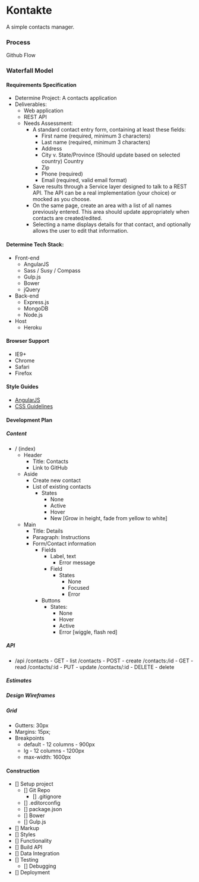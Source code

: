 # Kontakte

A simple contacts manager.

### Process
Github Flow

### Waterfall Model
#### Requirements Specification
- Determine Project: A contacts application
- Deliverables: 
	- Web application
	- REST API
	- Needs Assessment:
		- A standard contact entry form, containing at least these fields: 
			- First name (required, minimum 3 characters)
			- Last name (required, minimum 3 characters)
			- Address
			- City v. State/Province (Should update based on selected country) Country
			- Zip
			- Phone (required)
			- Email (required, valid email format)
		- Save results through a Service layer designed to talk to a REST API. The API can be a real implementation (your choice) or mocked as you choose.
		- On the same page, create an area with a list of all names previously entered. This area should update appropriately when contacts are created/edited.
		- Selecting a name displays details for that contact, and optionally allows the user to edit that information.

#### Determine Tech Stack:
- Front-end
	- AngularJS
	- Sass / Susy / Compass
	- Gulp.js
	- Bower
	- jQuery
- Back-end
	- Express.js
	- MongoDB
	- Node.js
- Host
	- Heroku

#### Browser Support
- IE9+
- Chrome
- Safari
- Firefox

#### Style Guides
- [AngularJS](https://github.com/johnpapa/angular-styleguide)
- [CSS Guidelines](http://cssguidelin.es/)

#### Development Plan
##### Content
- / (index)
	- Header
		- Title: Contacts
		- Link to GitHub
	- Aside
		- Create new contact
		- List of existing contacts
			- States
				- None
				- Active
				- Hover
				- New [Grow in height, fade from yellow to white]
	- Main
		- Title: Details
		- Paragraph: Instructions
		- Form/Contact information
			- Fields
				- Label, text
					- Error message
				- Field
					- States
						- None
						- Focused
						- Error
			- Buttons
				- States:
					- None
					- Hover
					- Active
					- Error [wiggle, flash red]

##### API
- /api
	/contacts - GET - list
	/contacts - POST - create
	/contacts:/id - GET - read
	/contacts/:id - PUT - update
	/contacts/:id - DELETE - delete

##### Estimates
	
##### Design Wireframes

##### Grid
- Gutters: 30px
- Margins: 15px;
- Breakpoints
	- default - 12 columns - 900px
	- lg - 12 columns - 1200px
	- max-width: 1600px

#### Construction
- [] Setup project
	- [] Git Repo
		- [] .gitignore
	- [] .editorconfig
	- [] package.json
	- [] Bower
	- [] Gulp.js
- [] Markup
- [] Styles
- [] Functionality
- [] Build API
- [] Data Integration
- [] Testing
	- [] Debugging
- [] Deployment



